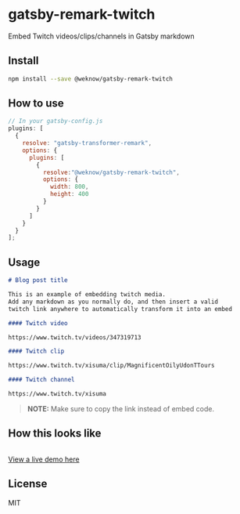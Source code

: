 # gatsby-remark-twitch

Embed Twitch videos/clips/channels in Gatsby markdown

## Install

```bash
npm install --save @weknow/gatsby-remark-twitch
```

## How to use

```js
// In your gatsby-config.js
plugins: [
  {
    resolve: "gatsby-transformer-remark",
    options: {
      plugins: [
        {
          resolve:"@weknow/gatsby-remark-twitch",
          options: {
            width: 800,
            height: 400
          }
        }
      ]
    }
  }
];
```

## Usage

```markdown
# Blog post title

This is an example of embedding twitch media.
Add any markdown as you normally do, and then insert a valid
twitch link anywhere to automatically transform it into an embed

#### Twitch video

https://www.twitch.tv/videos/347319713

#### Twitch clip

https://www.twitch.tv/xisuma/clip/MagnificentOilyUdonTTours

#### Twitch channel

https://www.twitch.tv/xisuma


```

> __NOTE:__ Make sure to copy the link instead of embed code.

## How this looks like

<p align="center"><img src="https://i.imgur.com/h1dfPtk.jpg" alt="" /></p>

[View a live demo here](https://remarktwitch.netlify.com/)

## License

MIT
